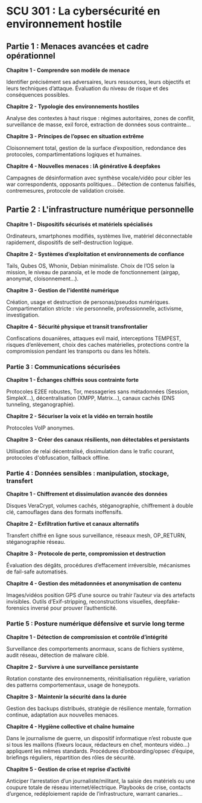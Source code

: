 

# SCU 301 : La cybersécurité en environnement hostile


## Partie 1 : Menaces avancées et cadre opérationnel

**Chapitre 1 - Comprendre son modèle de menace**  

Identifier précisément ses adversaires, leurs ressources, leurs objectifs et leurs techniques d’attaque. Évaluation du niveau de risque et des conséquences possibles.


**Chapitre 2 - Typologie des environnements hostiles**  

Analyse des contextes à haut risque : régimes autoritaires, zones de conflit, surveillance de masse, exil forcé, extraction de données sous contrainte...


**Chapitre 3 - Principes de l’opsec en situation extrême**  

Cloisonnement total, gestion de la surface d’exposition, redondance des protocoles, compartimentations logiques et humaines.


**Chapitre 4 - Nouvelles menaces : IA générative & deepfakes**

Campagnes de désinformation avec synthèse vocale/vidéo pour cibler les war correspondents, opposants politiques... Détection de contenus falsifiés, contremesures, protocole de validation croisée.

## Partie 2 : L'infrastructure numérique personnelle

**Chapitre 1 - Dispositifs sécurisés et matériels spécialisés**  

Ordinateurs, smartphones modifiés, systèmes live, matériel déconnectable rapidement, dispositifs de self-destruction logique.


**Chapitre 2 - Systèmes d’exploitation et environnements de confiance**  

Tails, Qubes OS, Whonix, Debian minimaliste. Choix de l’OS selon la mission, le niveau de paranoïa, et le mode de fonctionnement (airgap, anonymat, cloisonnement...).


**Chapitre 3 - Gestion de l'identité numérique**

Création, usage et destruction de personas/pseudos numériques. Compartimentation stricte : vie personnelle, professionnelle, activisme, investigation.


**Chapitre 4 - Sécurité physique et transit transfrontalier**

Confiscations douanières, attaques evil maid, interceptions TEMPEST, risques d’enlèvement, choix des caches matérielles, protections contre la compromission pendant les transports ou dans les hôtels.

### Partie 3 : Communications sécurisées

**Chapitre 1 - Échanges chiffrés sous contrainte forte**  

Protocoles E2EE robustes, Tor, messageries sans métadonnées (Session, SimpleX...), décentralisation (XMPP, Matrix...), canaux cachés (DNS tunneling, steganographie).


**Chapitre 2 - Sécuriser la voix et la vidéo en terrain hostile**  

Protocoles VoIP anonymes.


**Chapitre 3 - Créer des canaux résilients, non détectables et persistants**  

Utilisation de relai décentralisé, dissimulation dans le trafic courant, protocoles d'obfuscation, fallback offline.


### Partie 4 : Données sensibles : manipulation, stockage, transfert

**Chapitre 1 - Chiffrement et dissimulation avancée des données**  

Disques VeraCrypt, volumes cachés, stéganographie, chiffrement à double clé, camouflages dans des formats inoffensifs.


**Chapitre 2 - Exfiltration furtive et canaux alternatifs**  

Transfert chiffré en ligne sous surveillance, réseaux mesh, OP_RETURN, stéganographie réseau.


**Chapitre 3 - Protocole de perte, compromission et destruction**  

Évaluation des dégâts, procédures d’effacement irréversible, mécanismes de fail-safe automatisés.


**Chapitre 4 - Gestion des métadonnées et anonymisation de contenu**

Images/vidéos position GPS d’une source ou trahir l’auteur via des artefacts invisibles. Outils d’Exif-stripping, reconstructions visuelles, deepfake-forensics inversé pour prouver l’authenticité.


### Partie 5 : Posture numérique défensive et survie long terme

**Chapitre 1 - Détection de compromission et contrôle d’intégrité**  

Surveillance des comportements anormaux, scans de fichiers système, audit réseau, détection de malware ciblé.


**Chapitre 2 - Survivre à une surveillance persistante**  

Rotation constante des environnements, réinitialisation régulière, variation des patterns comportementaux, usage de honeypots.


**Chapitre 3 - Maintenir la sécurité dans la durée**  

Gestion des backups distribués, stratégie de résilience mentale, formation continue, adaptation aux nouvelles menaces.


**Chapitre 4 - Hygiène collective et chaîne humaine**

Dans le journalisme de guerre, un dispositif informatique n’est robuste que si tous les maillons (fixeurs locaux, rédacteurs en chef, monteurs vidéo...) appliquent les mêmes standards. Procédures d’onboarding/opsec d’équipe, briefings réguliers, répartition des rôles de sécurité.


**Chapitre 5 - Gestion de crise et reprise d’activité**

Anticiper l’arrestation d’un journaliste/militant, la saisie des matériels ou une coupure totale de réseau internet/électrique. Playbooks de crise, contacts d’urgence, redéploiement rapide de l’infrastructure, warrant canaries...
